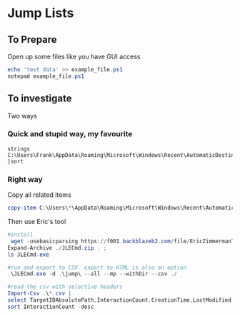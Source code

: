 # Jump Lists

## To Prepare
Open up some files like you have GUI access

```powershell
echo 'test data' >> example_file.ps1
notepad example_file.ps1
```

## To investigate

Two ways

### Quick and stupid way, my favourite
```
strings C:\Users\Frank\AppData\Roaming\Microsoft\Windows\Recent\AutomaticDestinations\* |sort
```
 
### Right way
 
Copy all related items
```powershell
copy-item C:\Users\*\AppData\Roaming\Microsoft\Windows\Recent\AutomaticDestinations\ . -recurse -verbose ```
```

Then use Eric's tool

```powershell
#install
 wget -usebasicparsing https://f001.backblazeb2.com/file/EricZimmermanTools/JLECmd.zip -outfile JLECmd.zip; 
Expand-Archive ./JLECmd.zip . ; 
ls JLECmd.exe 

#run and export to CSV. export to HTML is also an option
.\JLECmd.exe -d .\jump\ --all --mp --withDir --csv ./

#read the csv with selective headers
Import-Csv .\*.csv | 
select TargetIDAbsolutePath,InteractionCount,CreationTime,LastModified,TargetCreated,Targetmodified,TargetAccessed | 
sort InteractionCount -desc
```
 
